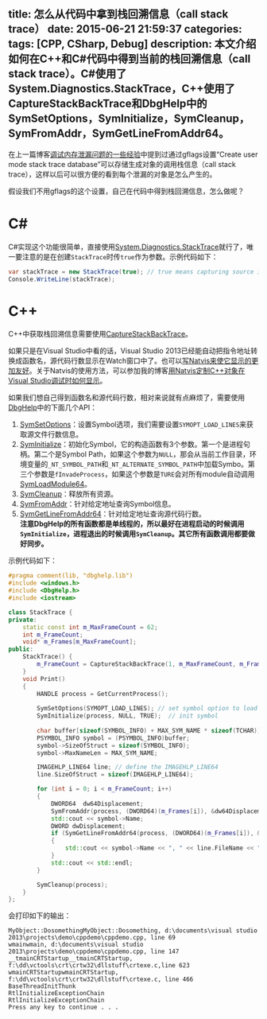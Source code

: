 title: 怎么从代码中拿到栈回溯信息（call stack trace）
date: 2015-06-21 21:59:37
categories:
tags: [CPP, CSharp, Debug]
description: 本文介绍如何在C++和C#代码中得到当前的栈回溯信息（call stack trace）。C#使用了System.Diagnostics.StackTrace，C++使用了CaptureStackBackTrace和DbgHelp中的SymSetOptions，SymInitialize，SymCleanup，SymFromAddr，SymGetLineFromAddr64。
---
在上一篇博客[调试内存泄漏问题的一些经验](/2015/06/21/how-to-attack-the-memory-leak-issue/)中提到过通过gflags设置“Create user mode stack trace database”可以存储生成对象的调用栈信息（call stack trace），这样以后可以很方便的看到每个泄漏的对象是怎么产生的。

假设我们不用gflags的这个设置，自己在代码中得到栈回溯信息，怎么做呢？

# C&#35;

C#实现这个功能很简单，直接使用[System.Diagnostics.StackTrace](https://msdn.microsoft.com/en-us/library/system.diagnostics.stacktrace%28v=vs.110%29.aspx)就行了，唯一要注意的是在创建`StackTrace`时传`true`作为参数。示例代码如下：

```c#
var stackTrace = new StackTrace(true); // true means capturing source information
Console.WriteLine(stackTrace);
```

# C++
C++中获取栈回溯信息需要使用[CaptureStackBackTrace](https://msdn.microsoft.com/en-us/library/windows/desktop/bb204633%28v=vs.85%29.aspx)。  

如果只是在Visual Studio中看的话，Visual Studio 2013已经能自动把指令地址转换成函数名，源代码行数显示在Watch窗口中了。也可以[写Natvis来使它显示的更加友好](http://blogs.msdn.com/b/vcblog/archive/2014/01/23/examining-stack-traces-of-objects-using-visual-studio-2013.aspx)。关于Natvis的使用方法，可以参加我的博客[用Natvis定制C++对象在Visual Studio调试时如何显示](/2015/06/17/customize-your-debugger-for-cpp-object/)。

如果我们想自己得到函数名和源代码行数，相对来说就有点麻烦了，需要使用[DbgHelp](https://msdn.microsoft.com/en-us/library/windows/desktop/ms680578%28v=vs.85%29.aspx)中的下面几个API：
1. [SymSetOptions](https://msdn.microsoft.com/en-us/library/windows/desktop/ms681366%28v=vs.85%29.aspx)：设置Symbol选项，我们需要设置`SYMOPT_LOAD_LINES`来获取源文件行数信息。  
1. [SymInitialize](https://msdn.microsoft.com/en-us/library/windows/desktop/ms681351%28v=vs.85%29.aspx)：初始化Symbol，它的构造函数有3个参数。第一个是进程句柄。第二个是Symbol Path，如果这个参数为`NULL`，那会从当前工作目录，环境变量的`_NT_SYMBOL_PATH`和`_NT_ALTERNATE_SYMBOL_PATH`中加载Symbo。第三个参数是`fInvadeProcess`，如果这个参数是`TURE`会对所有module自动调用[SymLoadModule64](https://msdn.microsoft.com/en-us/library/windows/desktop/ms681352(v=vs.85).aspx)。  
1. [SymCleanup](https://msdn.microsoft.com/en-us/library/windows/desktop/ms680696%28v=vs.85%29.aspx)：释放所有资源。   
1. [SymFromAddr](https://msdn.microsoft.com/en-us/library/windows/desktop/ms681323%28v=vs.85%29.aspx)：针对给定地址查询Symbol信息。  
1. [SymGetLineFromAddr64](https://msdn.microsoft.com/en-us/library/windows/desktop/ms681330%28v=vs.85%29.aspx)：针对给定地址查询源代码行数。   
**注意DbgHelp的所有函数都是单线程的，所以最好在进程启动的时候调用`SymInitialize`，进程退出的时候调用`SymCleanup`。其它所有函数调用都要做好同步。** 

示例代码如下：
```c++
#pragma comment(lib, "dbghelp.lib")
#include <windows.h>
#include <DbgHelp.h>
#include <iostream>

class StackTrace {
private:
	static const int m_MaxFrameCount = 62;
	int m_FrameCount;
	void* m_Frames[m_MaxFrameCount];
public:
	StackTrace() {
		m_FrameCount = CaptureStackBackTrace(1, m_MaxFrameCount, m_Frames, NULL);
	}
	void Print()
	{
		HANDLE process = GetCurrentProcess();
		
		SymSetOptions(SYMOPT_LOAD_LINES); // set symbol option to load the source code lines
		SymInitialize(process, NULL, TRUE);  // init symbol
		
		char buffer[sizeof(SYMBOL_INFO) + MAX_SYM_NAME * sizeof(TCHAR)]; // define the PSYMBOL_INFO
		PSYMBOL_INFO symbol = (PSYMBOL_INFO)buffer;
		symbol->SizeOfStruct = sizeof(SYMBOL_INFO);
		symbol->MaxNameLen = MAX_SYM_NAME;

		IMAGEHLP_LINE64 line; // define the IMAGEHLP_LINE64
		line.SizeOfStruct = sizeof(IMAGEHLP_LINE64);

		for (int i = 0; i < m_FrameCount; i++)
		{
			DWORD64  dw64Displacement;
			SymFromAddr(process, (DWORD64)(m_Frames[i]), &dw64Displacement, symbol); // get symbol info
			std::cout << symbol->Name;
			DWORD dwDisplacement;
			if (SymGetLineFromAddr64(process, (DWORD64)(m_Frames[i]), &dwDisplacement, &line)) // get line info
			{
				std::cout << symbol->Name << ", " << line.FileName << ", line " << line.LineNumber;
			}
			std::cout << std::endl;
		}

		SymCleanup(process);
	}
};
```

会打印如下的输出：
```
MyObject::DosomethingMyObject::Dosomething, d:\documents\visual studio 2013\projects\demo\cppdemo\cppdemo.cpp, line 69
wmainwmain, d:\documents\visual studio 2013\projects\demo\cppdemo\cppdemo.cpp, line 147
__tmainCRTStartup__tmainCRTStartup, f:\dd\vctools\crt\crtw32\dllstuff\crtexe.c,line 623
wmainCRTStartupwmainCRTStartup, f:\dd\vctools\crt\crtw32\dllstuff\crtexe.c, line 466
BaseThreadInitThunk
RtlInitializeExceptionChain
RtlInitializeExceptionChain
Press any key to continue . . .
```

